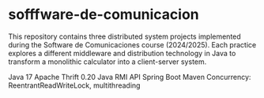 # sofffware-de-comunicacion
This repository contains three distributed system projects implemented during the Software de Comunicaciones course (2024/2025). Each practice explores a different middleware and distribution technology in Java to transform a monolithic calculator into a client-server system.

Java 17
Apache Thrift 0.20
Java RMI API
Spring Boot 
Maven 
Concurrency: ReentrantReadWriteLock, multithreading
